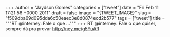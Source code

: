 
+++
author = "Jaydson Gomes"
categories = ["tweet"]
date = "Fri Feb 11 17:21:56 +0000 2011"
draft = false
image = "{TWEET_IMAGE}"
slug = "f509dba69d095dda6c50eaec3e8d0874ecd2b577"
tags = ["tweet"]
title = """RT @interney: Fale o que ..."""
+++
RT @interney: Fale o que quiser, sempre dá pra provar http://ney.me/g5YuAR
